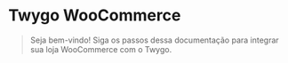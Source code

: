 # Twygo WooCommerce

> Seja bem-vindo! Siga os passos dessa documentação para integrar sua loja WooCommerce com o Twygo.
